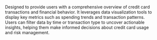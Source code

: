 Designed to provide users with a comprehensive overview of credit card transactions and financial behavior.
It leverages data visualization tools to display key metrics such as spending trends and transaction patterns.
Users can filter data by time or transaction type to uncover actionable insights, helping them make informed decisions about credit card usage and risk management.

